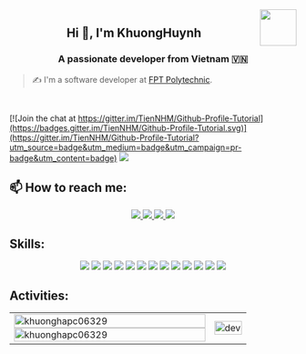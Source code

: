 <!-- <img align="left" width="400" src="https://github.githubassets.com/images/modules/profile/profile-first-repo.svg" /> -->
<img align="right" width="64" src="https://github.com/TienNHM.png" />
<!-- <img align="right" width="64" src="https://img.icons8.com/color/48/vietnam-circular.png" /> -->

<h2 align="center">Hi 👋, I'm KhuongHuynh</h2>
<p align="center">
  <h3 align="center">A passionate developer from Vietnam 🇻🇳 </h3>
</p>

> ✍ I'm a software developer at [FPT Polytechnic](https://caodang.fpt.edu.vn/).

<br />

[![Join the chat at https://gitter.im/TienNHM/Github-Profile-Tutorial](https://badges.gitter.im/TienNHM/Github-Profile-Tutorial.svg)](https://gitter.im/TienNHM/Github-Profile-Tutorial?utm_source=badge&utm_medium=badge&utm_campaign=pr-badge&utm_content=badge)
![](https://komarev.com/ghpvc/?username=TienNHM&style=flat-square)

## 📫 How to reach me:

<p align="center">
<!--   <a href="" target="_blank">
    <img src="https://img.icons8.com/fluent/48/000000/linkedin.png"/>
  </a> -->
  <a href="https://www.facebook.com/khuong.huynhan.7" alt="Facebook">
    <img src="https://img.icons8.com/fluent/48/000000/facebook-new.png" target="_blank" />
  </a> 
  <a href="https://github.com/khuonghapc06329" alt="Github">
    <img src="https://img.icons8.com/fluent/48/000000/github.png"/>
  </a> 
  <a href="https://www.youtube.com/@khuonghapc06329" alt="Youtube channel" target="_blank" >
    <img src="https://img.icons8.com/fluent/48/000000/youtube-play.png"/>
  </a>
<!--   <a href="" alt="Kaggle" target="_blank" >
    <img width="4%" src="https://cdn4.iconfinder.com/data/icons/social-media-logos-6/512/62-instagram-512.png"/>
  </a> -->
  <a href="mailto:khuonghapc06329@fpt.edu.vn" alt="Email">
    <img src="https://img.icons8.com/fluent/48/000000/mailing.png"/>
  </a>
</p>

## Skills:
<p align="center">

  <img src="https://img.icons8.com/?size=48&id=13679&format=png&color=000000"/>
  <img src="https://img.icons8.com/color/48/000000/mysql-logo.png"/>
  <img src="https://img.icons8.com/?size=48&id=EAUyKy3IwmqM&format=png&color=000000"/>
  <img src="https://img.icons8.com/?size=48&id=21278&format=png&color=000000"/>
  <img src="https://img.icons8.com/?size=48&id=108784&format=png&color=000000"/>
  <img src="https://img.icons8.com/?size=48&id=13664&format=png&color=000000"/>
  <img src="https://img.icons8.com/?size=48&id=fAMVO_fuoOuC&format=png&color=000000"/>
  <img src="https://img.icons8.com/?size=48&id=hUvxmdu7Rloj&format=png&color=000000"/>
  <img src="https://img.icons8.com/?size=48&id=hsPbhkOH4FMe&format=png&color=000000"/>
  <img src="https://img.icons8.com/color/48/000000/git.png"/>
  <img src="https://img.icons8.com/color/48/000000/github-2.png"/>
  <img src="https://img.icons8.com/color/48/000000/visual-studio-code-2019.png"/>
  <img src="https://img.icons8.com/color/48/null/visual-studio--v2.png"/>
 
</p>

## Activities:
<table style="width:100%;">
  <tr>
    <td>
      <img src="https://github-readme-stats.vercel.app/api/top-langs/?username=khuonghapc06329&bg_color=FFFFFF00&text_color=179fa3&layout=compact&hide=CSS&langs_count=10&custom_title=Top%20ngôn%20ngữ%20được%20dùng" alt="khuonghapc06329" width="100%"/>
      <img src="https://github-readme-stats.vercel.app/api?username=khuonghapc06329&bg_color=FFFFFF00&text_color=179fa3&show_icons=true&count_private=true&include_all_commits=true&custom_title=Hoạt%20động%20trên%20Github" alt="khuonghapc06329" width="100%"/>
    </td>
    <td align="center">
      <img src="https://media1.tenor.com/m/2nKSTDDekOgAAAAC/coding-kira.gif" alt="dev" width="100%"/>
    </td>
  </tr>
</table>




